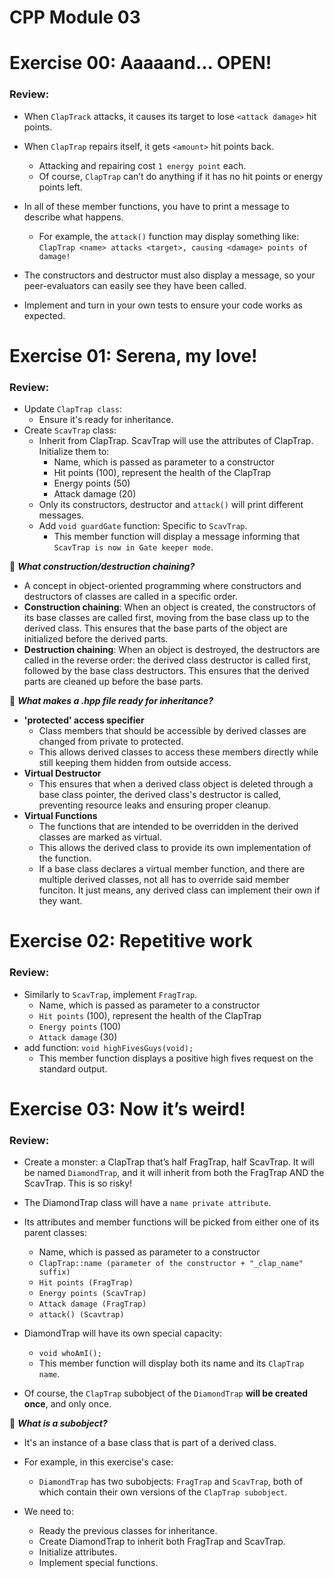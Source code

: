 # CPP Module 03

# Exercise 00: Aaaaand... OPEN!

### Review:
- When `ClapTrack` attacks, it causes its target to lose `<attack damage>` hit points.
- When `ClapTrap` repairs itself, it gets `<amount>` hit points back. 
	- Attacking and repairing cost `1 energy point` each. 
	- Of course, `ClapTrap` can’t do anything if it has no hit points or energy points left.

- In all of these member functions, you have to print a message to describe what happens. 
	- For example, the `attack()` function may display something like:
	`ClapTrap <name> attacks <target>, causing <damage> points of damage!`
- The constructors and destructor must also display a message, so your peer-evaluators can easily see they have been called.
- Implement and turn in your own tests to ensure your code works as expected.


# Exercise 01: Serena, my love!

### Review:
- Update `ClapTrap class`: 
	- Ensure it's ready for inheritance.
- Create `ScavTrap` class: 
	- Inherit from ClapTrap. ScavTrap will use the attributes of ClapTrap. Initialize them to:
		- Name, which is passed as parameter to a constructor
		- Hit points (100), represent the health of the ClapTrap
		- Energy points (50)
		- Attack damage (20)
	- Only its constructors, destructor and `attack()` will print different messages.
	- Add `void guardGate` function: Specific to `ScavTrap`.
		- This member function will display a message informing that `ScavTrap is now in Gate keeper mode`.

🧐 ***What construction/destruction chaining?***
- A concept in object-oriented programming where constructors and destructors of classes are called in a specific order.
- **Construction chaining**: When an object is created, the constructors of its base classes are called first, moving from the base class up to the derived class. This ensures that the base parts of the object are initialized before the derived parts.
- **Destruction chaining**: When an object is destroyed, the destructors are called in the reverse order: the derived class destructor is called first, followed by the base class destructors. This ensures that the derived parts are cleaned up before the base parts.

🧐 ***What makes a .hpp file ready for inheritance?***
- **'protected' access specifier**
	- Class members that should be accessible by derived classes are changed from private to protected. 
	- This allows derived classes to access these members directly while still keeping them hidden from outside access.
- **Virtual Destructor**
	- This ensures that when a derived class object is deleted through a base class pointer, the derived class's destructor is called, preventing resource leaks and ensuring proper cleanup.
- **Virtual Functions**
	- The functions that are intended to be overridden in the derived classes are marked as virtual. 
	- This allows the derived class to provide its own implementation of the function.
	- If a base class declares a virtual member function, and there are multiple derived classes, not all has to override said member funciton. It just means, any derived class can implement their own if they want.


# Exercise 02: Repetitive work

### Review:
- Similarly to `ScavTrap`, implement `FragTrap`.
	- Name, which is passed as parameter to a constructor
	- `Hit points` (100), represent the health of the ClapTrap
	- `Energy points` (100)
	- `Attack damage` (30)
- add function: `void highFivesGuys(void);`
	- This member function displays a positive high fives request on the standard output.



# Exercise 03: Now it’s weird!

### Review:
- Create a monster: a ClapTrap that’s half FragTrap, half
ScavTrap. It will be named `DiamondTrap`, and it will inherit from both the FragTrap
AND the ScavTrap. This is so risky!
- The DiamondTrap class will have a `name private attribute`.

- Its attributes and member functions will be picked from either one of its parent classes:
	- Name, which is passed as parameter to a constructor
	- `ClapTrap::name (parameter of the constructor + "_clap_name" suffix)`
	- `Hit points (FragTrap)`
	- `Energy points (ScavTrap)`
	- `Attack damage (FragTrap)`
	- `attack() (Scavtrap)`

- DiamondTrap will have its own special capacity: 
	- `void whoAmI();`
	- This member function will display both its name and its `ClapTrap name`.
- Of course, the `ClapTrap` subobject of the `DiamondTrap` **will be created once**, and only
once.

🧐 ***What is a subobject?***
- It's an instance of a base class that is part of a derived class.
- For example, in this exercise's case:
	- `DiamondTrap` has two subobjects: `FragTrap` and `ScavTrap`, both of which contain their own versions of the `ClapTrap subobject`.

- We need to:
	- Ready the previous classes for inheritance.
	- Create DiamondTrap to inherit both FragTrap and ScavTrap.
	- Initialize attributes.
	- Implement special functions.